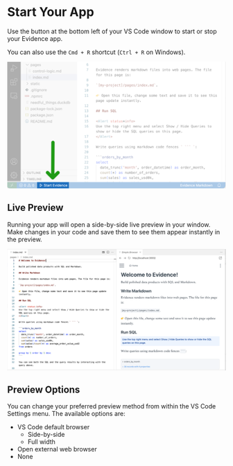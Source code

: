 # Start Your App

Use the button at the bottom left of your VS Code window to start or stop your Evidence app.

You can also use the `Cmd + R` shortcut (`Ctrl + R` on Windows).

![start](./start_evidence_button.png)

## Live Preview
Running your app will open a side-by-side live preview in your window. Make changes in your code and save them to see them appear instantly in the preview.

![preview](./preview-side2.png)

## Preview Options
You can change your preferred preview method from within the VS Code Settings menu. The available options are:
- VS Code default browser
   - Side-by-side
   - Full width
- Open external web browser
- None